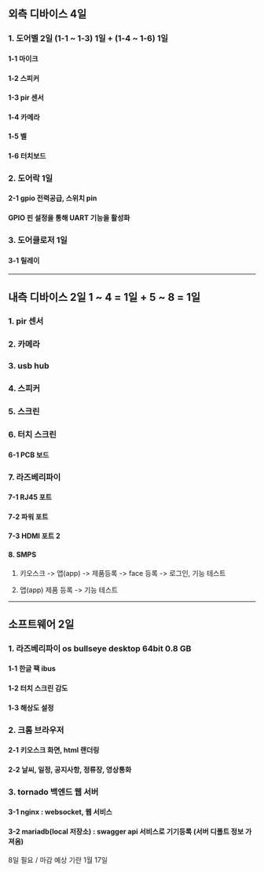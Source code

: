 ## 외측 디바이스  4일



### 1. 도어벨    2일   (1-1 ~ 1-3) 1일 + (1-4 ~ 1-6) 1일

#### 1-1 마이크

#### 1-2 스피커

#### 1-3 pir 센서

#### 1-4 카메라

#### 1-5 벨

#### 1-6 터치보드



### 2. 도어락  1일

#### 2-1 gpio 전력공급, 스위치 pin 

#### GPIO 핀 설정을 통해 UART 기능을 활성화



### 3. 도어클로저  1일

#### 3-1 릴레이


---


## 내측 디바이스   2일      1 ~ 4 = 1일    +   5 ~ 8 = 1일


### 1. pir 센서



### 2. 카메라



### 3. usb hub



### 4. 스피커



### 5. 스크린



### 6. 터치 스크린

#### 6-1 PCB 보드


### 7. 라즈베리파이

#### 7-1 RJ45 포트

#### 7-2 파워 포트

#### 7-3 HDMI 포트 2


#### 8. SMPS


1. 키오스크 -> 앱(app) -> 제품등록 -> face 등록 -> 로그인, 기능 테스트

2. 앱(app) 제품 등록 -> 기능 테스트

---

## 소프트웨어   2일

### 1. 라즈베리파이 os bullseye desktop 64bit 0.8 GB

#### 1-1 한글 팩 ibus

#### 1-2 터치 스크린 감도

#### 1-3 해상도 설정




### 2. 크롬 브라우저

#### 2-1 키오스크 화면, html 랜더링

#### 2-2 날씨, 일정, 공지사항, 정류장, 영상통화




### 3. tornado  백엔드 웹 서버

#### 3-1 nginx : websocket, 웹 서비스

#### 3-2 mariadb(local 저장소) : swagger api 서비스로 기기등록 (서버 디폴트 정보 가져옴)



8일 필요  /  마감 예상 기란 1월 17일






